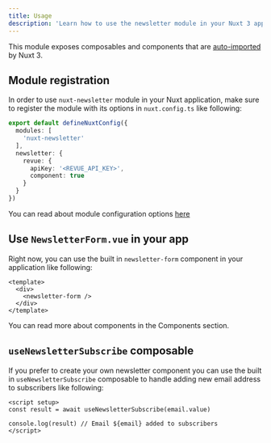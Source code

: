 ```yaml
---
title: Usage
description: 'Learn how to use the newsletter module in your Nuxt 3 application.'
---
```


This module exposes composables and components that are [auto-imported](https://v3.nuxtjs.org/docs/directory-structure/composables) by Nuxt 3.

## Module registration

In order to use `nuxt-newsletter` module in your Nuxt application, make sure to register the module with its options in `nuxt.config.ts` like following:

```ts
export default defineNuxtConfig({
  modules: [
    'nuxt-newsletter'
  ],
  newsletter: {
    revue: {
      apiKey: '<REVUE_API_KEY>',
      component: true
    }
  }
})
```

You can read about module configuration options [here](/getting-started/setup#options)

## Use `NewsletterForm.vue` in your app

Right now, you can use the built in `newsletter-form` component in your application like following:

```vue
<template>
  <div>
    <newsletter-form />
  </div>
</template>
```

You can read more about components in the Components section.

## `useNewsletterSubscribe` composable

If you prefer to create your own newsletter component you can use the built in `useNewsletterSubscribe` composable to handle adding new email address to subscribers like following:

```vue
<script setup>
const result = await useNewsletterSubscribe(email.value)

console.log(result) // Email ${email} added to subscribers
</script>
```
